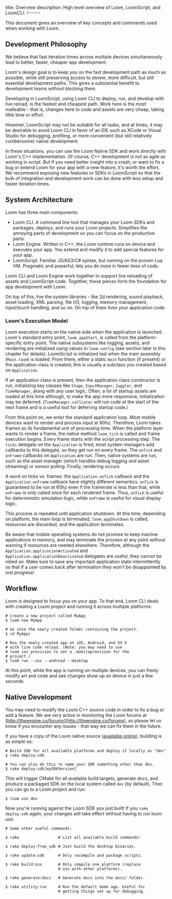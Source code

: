 title: Overview
description: High level overview of Loom, LoomScript, and LoomCLI.
!------

This document gives an overview of key concepts and commands used when working with Loom.

## Development Philosophy
We believe that fast iteration times across multiple devices simultaneously lead to better, faster, cheaper app development.

Loom's design goal is to keep you on the fast development path as much as possible, while still preserving access to slower, more difficult, but still essential development paths. This gives a substantial benefit to development teams without blocking them.

Developing in LoomScript, using Loom CLI to deploy, run, and develop with live reload, is the fastest and cheapest path. Work here is the most malleable - that is, changes here to code and assets are very cheap, taking little time or effort.

However, LoomScript may not be suitable for all tasks, and at times, it may be desirable to avoid Loom CLI in favor of an IDE such as XCode or Visual Studio for debugging, profiling, or more convenient (but still relatively cumbersome) native development.

In these situations, you can use the Loom Native SDK and work directly with Loom's C++ implementation. Of course, C++ development is not as agile as working in script. But if you need better insight into a crash, or want to fix a bug or extend Loom for your app with a new feature, it's worth the effort. We recommend exposing new features or SDKs in LoomScript so that the bulk of integration and development work can be done with less setup and faster iteration times.

## System Architecture
Loom has three main components:

* Loom CLI. A command line tool that manages your Loom SDKs and packages, deploys, and runs your Loom projects. Simplifies the annoying parts of development so you can focus on the productive parts.
* Loom Engine. Written in C++, the Loom runtime runs on device and executes your app. You extend and modify it to add special features for your app.
* LoomScript. Familiar JS/AS3/C# syntax, but running on the proven Lua VM. Pragmatic and powerful; lets you do more in fewer lines of code.

Loom CLI and Loom Engine work together to support live reloading of assets and LoomScript code. Together, these pieces form the foundation for app development with Loom.

On top of this, live the system libraries - like 2d rendering, sound playback, asset loading, XML parsing, file I/O, logging, memory management, input/touch handling, and so on. On top of them lives your application code.

### Loom's Execution Model

Loom execution starts on the native side when the application is launched. Loom's standard entry point, `loom_appStart`, is called from the platform-specific entry point. The native subsystems like logging, assets, and rendering are initialized using values in `loom.config` (see section later in this chapter for details). LoomScript is initialized last when the main assembly (`Main.loom`) is loaded. From there, either a static `main` function (if present) or the application class is created; this is usually a subclass you created based on `Application`.

If an application class is present, then the application class constructor is run, initializing key classes like `Stage`, `InputManager`, `Juggler`, and `TimeManager`, along with any user logic. Often, a lot of startup assets are loaded at this time although, to make the app more responsive, initialization may be deferred. (`TimeManager.callLater` will run code at the start of the next frame and is a useful tool for deferring startup code.)

From this point on, we enter the standard application loop. Most mobile devices want to render and process input at 60hz. Therefore, Loom takes frames as its fundamental unit of processing time. When the platform layer wants to render a frame, the native method `loom_tick` is called and frame execution begins. Every frame starts with the script processing step. The `ticks` delegate on the `Application` is fired; most system managers add callbacks to this delegate, so they get run on every frame. The `onTick` and `onFrame` callbacks on `Application` are run. Then, native systems are run, such as the asset manager (which handles debug logging and asset streaming) or sensor polling. Finally, rendering occurs.

A word on ticks vs. frames: the `Application.onTick` callback and the `Application.onFrame` callback have slightly different semantics. `onTick` is guaranteed to be run at 60hz even if the framerate is less than that, while `onFrame` is only called once for each rendered frame. Thus, `onTick` is useful for deterministic simulation logic, while `onFrame` is useful for visual display logic.

This process is repeated until application shutdown. At this time, depending on platform, the main loop is terminated, `loom_appShutdown` is called, resources are discarded, and the application terminates.

Be aware that mobile operating systems do not promise to keep inactive applications in memory, and may terminate the process at any point without warning if resources are needed elsewhere. Therefore, although the `Application.applicationActivated` and `Application.applicationDeactivated` delegates are useful, they cannot be relied on. Make sure to save any important application state intermittently so that if a user comes back after termination they won't be disappointed by lost progress!

## Workflow

Loom is designed to focus you on your app. To that end, Loom CLI deals with creating a Loom project and running it across multiple platforms:

~~~console
# Create a new project called MyApp
$ loom new MyApp

# Go into the newly created folder containing the project.
$ cd MyApp/

# Run the newly created app on iOS, Android, and OS X
# with live code reload. (Note: you may need to use
# loom ios provision to set a .mobileprovision for the
# project.)
$ loom run --ios --android --desktop
~~~

At this point, while the app is running on multiple devices, you can freely modify art and code and see changes show up on device in just a few seconds.

## Native Development
You may need to modify the Loom C++ source code in order to fix a bug or add a feature. We are very active in monitoring the Loom forums at [http://theengine.co/forums](http://theengine.co/forums), so please let us know if you encounter any issues - that way we can fix them in the future.

If you have a copy of the Loom native source ([available online](http://theengine.co/downloads)), building is as simple as:

~~~console
# Build SDK for all available platforms and deploy it locally as "dev"
$ rake deploy:sdk

# You can also do this to name your SDK something other than dev.
$ rake deploy:sdk[mySDKVersion]
~~~

This will trigger CMake for all available build targets, generate docs, and produce a packaged SDK on the local system called `dev` (by default). Then you can go to a Loom project and run:

~~~console
$ loom use dev
~~~

Now you're running against the Loom SDK you just built! If you `rake deploy:sdk` again, your changes will take effect without having to run loom use.

~~~console
# Some other useful commands:

$ rake                 # List all available build commands!

$ rake deploy:free_sdk # Just build the desktop binaries.

$ rake update:sdk      # Only recompile and package scripts.

$ rake build:osx       # Only compile one platform (replace
                       # osx with other platforms).

$ rake generate:docs   # Generate docs into the docs/ folder.

$ rake utility:run     # Run the default demo app. Useful for
                       # getting things set up for debugging.
~~~
